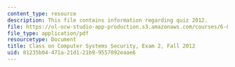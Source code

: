 ```yaml
---
content_type: resource
description: This file contains information regarding quiz 2012.
file: https://ol-ocw-studio-app-production.s3.amazonaws.com/courses/6-858-computer-systems-security-fall-2014/81235b04471a21d121b99557092eaae6_MIT6_858F14_q12_2.pdf
file_type: application/pdf
resourcetype: Document
title: Class on Computer Systems Security, Exam 2, Fall 2012
uid: 81235b04-471a-21d1-21b9-9557092eaae6
---
```


